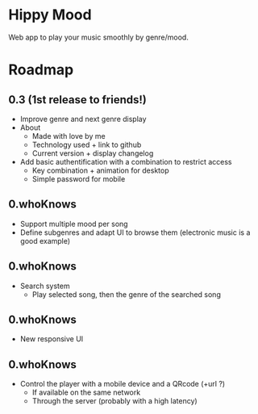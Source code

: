 # Hippy Mood
Web app to play your music smoothly by genre/mood.

# Roadmap
## 0.3 (1st release to friends!)
- Improve genre and next genre display
- About
    - Made with love by me
    - Technology used + link to github
    - Current version + display changelog
- Add basic authentification with a combination to restrict access
    - Key combination + animation for desktop
    - Simple password for mobile

## 0.whoKnows
- Support multiple mood per song
- Define subgenres and adapt UI to browse them (electronic music is a good example)

## 0.whoKnows
- Search system
    - Play selected song, then the genre of the searched song

## 0.whoKnows
- New responsive UI

## 0.whoKnows
- Control the player with a mobile device and a QRcode (+url ?)
    - If available on the same network
    - Through the server (probably with a high latency)
